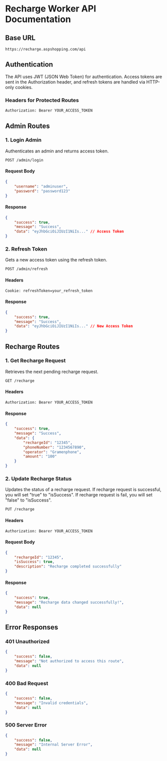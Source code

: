 # Recharge Worker API Documentation

## Base URL
```
https://recharge.aspshopping.com/api
```

## Authentication
The API uses JWT (JSON Web Token) for authentication. Access tokens are sent in the Authorization header, and refresh tokens are handled via HTTP-only cookies.

### Headers for Protected Routes
```
Authorization: Bearer YOUR_ACCESS_TOKEN
```

## Admin Routes

### 1. Login Admin
Authenticates an admin and returns access token.

```
POST /admin/login
```

#### Request Body
```json
{
    "username": "adminuser",
    "password": "password123"
}
```

#### Response
```json
{
    "success": true,
    "message": "Success",
    "data": "eyJhbGciOiJIUzI1NiIs..." // Access Token
}
```

### 2. Refresh Token
Gets a new access token using the refresh token.

```
POST /admin/refresh
```

#### Headers
```
Cookie: refreshToken=your_refresh_token
```

#### Response
```json
{
    "success": true,
    "message": "Success",
    "data": "eyJhbGciOiJIUzI1NiIs..." // New Access Token
}
```

## Recharge Routes

### 1. Get Recharge Request
Retrieves the next pending recharge request.

```
GET /recharge
```

#### Headers
```
Authorization: Bearer YOUR_ACCESS_TOKEN
```

#### Response
```json
{
    "success": true,
    "message": "Success",
    "data": {
        "rechargeId": "12345",
        "phoneNumber": "1234567890",
        "operator": "Gramenphone",
        "amount": "100"
    }
}
```

### 2. Update Recharge Status
Updates the status of a recharge request.
If recharge request is successful, you will set "true" to "isSuccess".
If recharge request is fail, you will set "false" to "isSuccess".

```
PUT /recharge
```

#### Headers
```
Authorization: Bearer YOUR_ACCESS_TOKEN
```

#### Request Body
```json
{
    "rechargeId": "12345",
    "isSuccess": true,
    "description": "Recharge completed successfully"
}
```

#### Response
```json
{
    "success": true,
    "message": "Recharge data changed successfully!",
    "data": null
}
```

## Error Responses

### 401 Unauthorized
```json
{
    "success": false,
    "message": "Not authorized to access this route",
    "data": null
}
```

### 400 Bad Request
```json
{
    "success": false,
    "message": "Invalid credentials",
    "data": null
}
```

### 500 Server Error
```json
{
    "success": false,
    "message": "Internal Server Error",
    "data": null
}
```